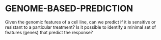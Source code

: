 # GENOME-BASED-PREDICTION
Given the genomic features of a cell line, can we predict if it is sensitive or resistant to a particular treatment? Is it possible to identify a minimal set of features (genes) that predict the response?

